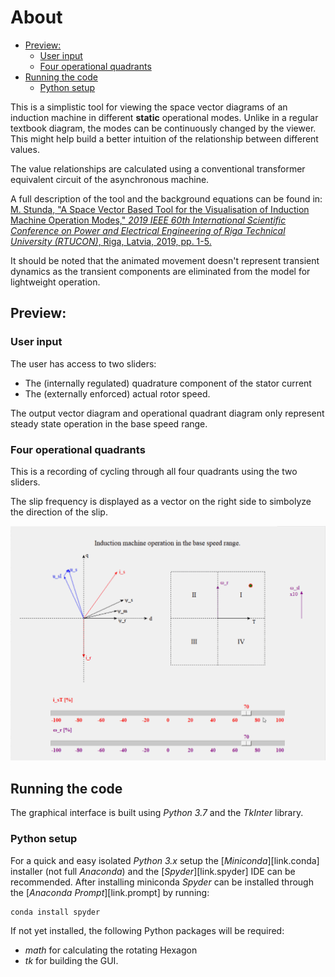 About
======
<!-- TOC -->

- [Preview:](#preview)
    - [User input](#user-input)
    - [Four operational quadrants](#four-operational-quadrants)
- [Running the code](#running-the-code)
    - [Python setup](#python-setup)

<!-- /TOC -->

This is a simplistic tool for viewing the space vector diagrams of an induction machine in different __static__ operational modes. Unlike in a regular textbook diagram, the modes can be continuously changed by the viewer. This might help build a better intuition of the relationship between different values.

The value relationships are calculated using a conventional transformer equivalent circuit of the asynchronous machine.

A full description of the tool and the background equations can be found in:
[M. Stunda, "A Space Vector Based Tool for the Visualisation of Induction Machine Operation Modes," _2019 IEEE 60th International Scientific Conference on Power and Electrical Engineering of Riga Technical University (RTUCON)_, Riga, Latvia, 2019, pp. 1-5.][link.ieee]

It should be noted that the animated movement doesn't represent transient dynamics as the transient components are eliminated from the model for lightweight operation.

## Preview:

### User input
The user has access to two sliders:
- The (internally regulated) quadrature component of the stator current
- The (externally enforced) actual rotor speed.

The output vector diagram and operational quadrant diagram only represent steady state operation in the base speed range.

### Four operational quadrants
This is a recording of cycling through all four quadrants using the two sliders.

The slip frequency is displayed as a vector on the right side to simbolyze the direction of the slip.

![Full range operation preview][gif.complete]



## Running the code
The graphical interface is built using _Python 3.7_ and the _TkInter_ library.

### Python setup
For a quick and easy isolated _Python 3.x_ setup the [_Miniconda_][link.conda] installer (not full _Anaconda_) and the [_Spyder_][link.spyder] IDE can be recommended. 
After installing miniconda _Spyder_ can be installed through the [_Anaconda Prompt_][link.prompt] by running: 
```
conda install spyder
```

If not yet installed, the following Python packages will be required: 
* _math_ for calculating the rotating Hexagon 
* _tk_ for building the GUI.






[link.ieee]:https://ieeexplore.ieee.org/document/8982320
[gif.complete]:images/Complete_movement.gif



